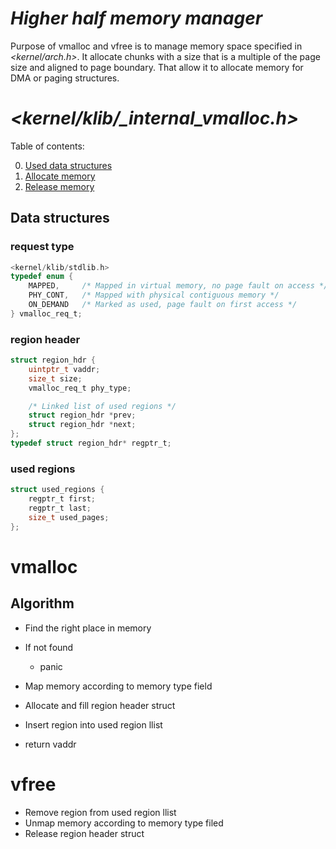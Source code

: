 # ***Higher half memory manager***
Purpose of vmalloc and vfree is to manage memory space specified in _<kernel/arch.h>_. It allocate chunks with a size that is a multiple of the page size and aligned to page boundary. That allow it to allocate memory for DMA or paging structures.

# _<kernel/klib/\_internal_vmalloc.h>_
Table of contents:   

0. [Used data structures](#data-structures)   
1. [Allocate memory](#vmalloc)   
2. [Release memory](#vfree)   

## Data structures

### request type
```c
<kernel/klib/stdlib.h>
typedef enum {
	MAPPED,		/* Mapped in virtual memory, no page fault on access */
	PHY_CONT,	/* Mapped with physical contiguous memory */
	ON_DEMAND 	/* Marked as used, page fault on first access */
} vmalloc_req_t;
```

### region header
```c
struct region_hdr {
	uintptr_t vaddr;
	size_t size;
	vmalloc_req_t phy_type;

	/* Linked list of used regions */
	struct region_hdr *prev;
	struct region_hdr *next;
};
typedef struct region_hdr* regptr_t;
```
### used regions
```c
struct used_regions {
	regptr_t first;
	regptr_t last;
	size_t used_pages;
};
``` 

# vmalloc
## Algorithm
- Find the right place in memory   
- If not found   
    - panic   
  
- Map memory according to memory type field   
- Allocate and fill region header struct 
- Insert region into used region llist   
- return vaddr

# vfree
- Remove region from used region llist
- Unmap memory according to memory type filed
- Release region header struct